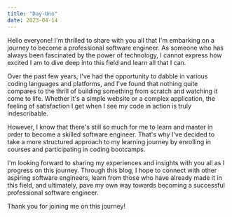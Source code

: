```yaml
---
title: "Day-Uno"
date: 2023-04-14
---
```


Hello everyone! I'm thrilled to share with you all that I'm embarking on a journey to become a professional software engineer. As someone who has always been fascinated by the power of technology, I cannot express how excited I am to dive deep into this field and learn all that I can.

Over the past few years, I've had the opportunity to dabble in various coding languages and platforms, and I've found that nothing quite compares to the thrill of building something from scratch and watching it come to life. Whether it's a simple website or a complex application, the feeling of satisfaction I get when I see my code in action is truly indescribable.

However, I know that there's still so much for me to learn and master in order to become a skilled software engineer. That's why I've decided to take a more structured approach to my learning journey by enrolling in courses and participating in coding bootcamps.

I'm looking forward to sharing my experiences and insights with you all as I progress on this journey. Through this blog, I hope to connect with other aspiring software engineers, learn from those who have already made it in this field, and ultimately, pave my own way towards becoming a successful professional software engineer.

Thank you for joining me on this journey!
